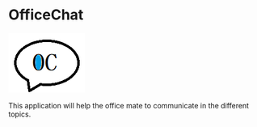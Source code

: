 # OfficeChat
![](icon-1.png)

This application will help the office mate to communicate in the different topics.

